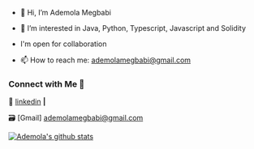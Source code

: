 - 👋 Hi, I’m Ademola Megbabi

- 👀 I’m interested in Java, Python, Typescript, Javascript and Solidity

- I'm open for collaboration

- 📫 How to reach me: ademolamegbabi@gmail.com

 

<!---

Megapreneur/Megapreneur is a ✨ special ✨ repository because its `README.md` (this file) appears on your GitHub profile.

You can click the Preview link to take a look at your changes.

--->

 

 

### Connect with Me 🤝

👔 [linkedin][linkedin] **|**

🗃️ [Gmail] ademolamegbabi@gmail.com

 

[![Ademola's github stats](https://github-readme-stats.vercel.app/api?username=Megapreneur)](https://github.com/Megapreneur/github-readme-stats)

 

 

[linkedin]: https://www.linkedin.com/in/ademola-megbabi-366810208/
